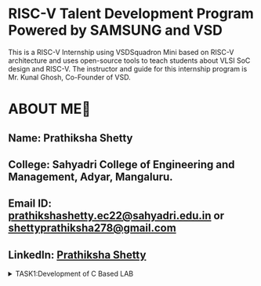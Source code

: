 # RISC-V Talent Development Program Powered by SAMSUNG and VSD
This is a RISC-V Internship using VSDSquadron Mini based  on RISC-V architecture and uses open-source tools to teach students about VLSI SoC design and RISC-V. The instructor and guide for this internship program is Mr. Kunal Ghosh, Co-Founder of VSD.

# ABOUT ME🚀
Name: Prathiksha Shetty
-
College: Sahyadri College of Engineering and Management, Adyar, Mangaluru.
-
Email ID: prathikshashetty.ec22@sahyadri.edu.in or shettyprathiksha278@gmail.com
-
LinkedIn: [Prathiksha Shetty](https://www.linkedin.com/in/prathiksha-shetty-00270725a?utm_source=share&utm_campaign=share_via&utm_content=profile&utm_medium=android_app)
-
<details>
<summary>TASK1:Development of C Based LAB</summary>
<img 
src="https://github.com/Prathiksha-Sahyadri-ECE/samsung-riscv/blob/main/Task1/C_based_lab1.png"
  <img
src="https://github.com/Prathiksha-Sahyadri-ECE/samsung-riscv/blob/main/Task1/RISC-V_based_lab1.png"
<img
src="https://github.com/Prathiksha-Sahyadri-ECE/samsung-riscv/blob/main/Task1/RISC-V_based_lab2.png"
<img
src="https://github.com/Prathiksha-Sahyadri-ECE/samsung-riscv/blob/main/Task1/RISC-V_based_lab3.png"
</details>
<details>
<summary>TASK2:Simulation with Spike</summary>
<img 
src="https://github.com/Prathiksha-Sahyadri-ECE/samsung-riscv/blob/main/Task%202/riscv_objdump_-01_3.png"
  <img
src="https://github.com/Prathiksha-Sahyadri-ECE/samsung-riscv/blob/main/Task%202/riscv_objdump_-Ofast_3.png.png"
<img
src="https://github.com/Prathiksha-Sahyadri-ECE/samsung-riscv/blob/main/Task%202/list_objects.png"
<img
src="https://github.com/Prathiksha-Sahyadri-ECE/samsung-riscv/blob/main/Task%202/13.png"
</details>

<details>
<summary>TASK3:Identification of RISCV instructions</summary>
  <img
src="https://github.com/Prathiksha-Sahyadri-ECE/samsung-riscv/blob/main/TASK3/32-bit%20instruction%20code.md"
<summary>1. lui a0, 0x21 
Opcode(LUI): 0110111  
Immediate (0x21<<12): 0000000000101011 
Register (rd): a0 = 01010  

| imm[31:12]      | rd    | opcode  |
|------------------|-------|---------|
| 0000000000101011 | 01010 | 0110111 |

---

###2. addi sp, sp, -16  
Opcode(ADDI): 0010011  
Immediate: -16 = 111111110000 (12 bits)  
Registers: sp(rd) = 00010, sp(rs1) = 00010  

| imm[11:0]      | rs1   | funct3 | rd    | opcode  |
|-----------------|-------|--------|-------|---------|
| 111111110000    | 00010 | 000    | 00010 | 0010011 |

---

### 3. li a2, 5  
Opcode(ADDI): 0010011  
Immediate: 5 = 000000000101  
Registers: a2(rd) = 00101, x0(rs1) = 00000  

| imm[11:0]      | rs1   | funct3 | rd    | opcode  |
|-----------------|-------|--------|-------|---------|
| 000000000101    | 00000 | 000    | 00101 | 0010011 |

---

### 4. li a1, 10  
Opcode(ADDI): 0010011  
Immediate: 10 = 000000001010  
Registers: a1(rd) = 01011, x0(rs1) = 00000  

| imm[11:0]      | rs1   | funct3 | rd    | opcode  |
|-----------------|-------|--------|-------|---------|
| 000000001010    | 00000 | 000    | 01011 | 0010011 |

---

### 5. addi a0, a0, 384  
Opcode(ADDI): 0010011  
Immediate: 384 = 000011000000  
Registers: a0(rd) = 01010, a0(rs1) = 01010  

| imm[11:0]      | rs1   | funct3 | rd    | opcode  |
|-----------------|-------|--------|-------|---------|
| 000011000000    | 01010 | 000    | 01010 | 0010011 |

---

### 6. sd ra, 8(sp)  
Opcode(SD): 0100111  
Immediate: 8 = 0000000001000 (split into imm[11:5] and imm[4:0])  
Registers: rs1(sp) = 00010, rs2(ra) = 00001  

| imm[11:5] | rs2   | rs1   | funct3 | imm[4:0] | opcode  |
|-----------|-------|-------|--------|----------|---------|
| 0000000   | 00001 | 00010 | 011    | 01000    | 0100111 |

---

### 7. jal ra, 10408  
Opcode(JAL): 1101111  
Immediate: 10408 = 0x28A8 (split into J-type format)  
Registers: ra(rd) = 00001  

| imm[20] | imm[10:1] | imm[11] | imm[19:12] | rd    | opcode  |
|---------|-----------|---------|------------|-------|---------|
|   0     | 1010101000|    1    |  01010000  | 00001 | 1101111 |

---

### 8. ld ra, 8(sp)  
Opcode(LD): 0000011  
Immediate: 8 = 0000000001000  
Registers: ra(rd) = 00001, sp(rs1) = 00010  

| imm[11:0]      | rs1   | funct3 | rd    | opcode  |
|-----------------|-------|--------|-------|---------|
| 000000001000    | 00010 | 011    | 00001 | 0000011 |

---

### 9. li a0, 0  
Opcode(ADDI): 0010011  
Immediate: 0 = 000000000000  
Registers: a0(rd) = 01010, x0(rs1) = 00000  

| imm[11:0]      | rs1   | funct3 | rd    | opcode  |
|-----------------|-------|--------|-------|---------|
| 000000000000    | 00000 | 000    | 01010 | 0010011 |

---

### 10. addi sp, sp, 16  
Opcode(ADDI): 0010011  
Immediate: 16 = 000000010000  
Registers: sp(rd) = 00010, sp(rs1) = 00010  

| imm[11:0]      | rs1   | funct3 | rd    | opcode  |
|-----------------|-------|--------|-------|---------|
| 000000010000    | 00010 | 000    | 00010 | 0010011 |

---
</details>
<details>
<summary>TASK4:Functional Simulation of RISC-V Core</summary>
</summary>
<br>
Steps to perform functional simulation of RISCV

1. Download Files:
Download the code from the reference github repo.

2. Set Up Simulation Environment:
Install iverlog using commands:

        sudo apt install iverilog
        sudo apt install gtkwave

3. To run and simulate the verilog code, enter the following command:

        iverilog -o iiitb_rv32i iiitb_rv32i.v iiitb_rv32i_tb.v
        ./iiitb_rv32i

4. To see the simulation waveform in GTKWave, enter the following command:

        gtkwave iiitb_rv32i.vcd

32-bits instruction used in the code:

![Instructions](<TASK 4/installing gtkwave iverilog.png>)

Analysing the Output Waveform of various instructions that we have covered in this task.

1. ADD R6,R1,R2

![ADD R6,R1,R2](<TASK 4/add.png>)

  32 bit instruction:32'h02208300

2. SUB R7,R1,R2

![SUB R7,R1,R2](<TASK 4/sub1.png>)

32 bit instruction:32'h02209380

3. And R8,R1,R3

![And R8,R1,R3](<TASK 4/sub1.png>)

32 bit instruction:32'h0230a400

4. OR R9,R2,R5

![OR R9,R2,R5](<TASK 4/or.png>)

32 bit instruction:32'h02513480

5. XOR R10,R1,R4

![XOR R10,R1,R4](<TASK 4/xor.png>)

32 bit instruction:32'h0240c500

6. SLT R11,R2,R4

![SLT R11,R2,R4](<TASK4/slt.png>)

32 bit instruction:32'h02415580

7. ADDI R12,R4,5

![ADDI R12,R4,5](<TASK 4/addi.png>)

32 bit instruction:32'h00520600

8. BEQ R0,R0,15

![BEQ R0,R0,15](<TASK 4/beq.png>)

32 bit instruction:32'h00f00002

</details>
<details>
<summary>TASK5:Project overview-circuit diagram</summary>
</summary>
1.Pinout Diagram of Obstacle-Detection
<img 
src="https://github.com/Prathiksha-Sahyadri-ECE/samsung-riscv/blob/main/TASK%205/OBSTRACL-DETECTION%20CIRCUIT%20DIAGRAM.pdf"
<img

2.Components Required:
1.VSD Squadronmini CH32V00x RISC V processor

2.Ultrasonic sensor

3.Buzzer

4.Jumper wires

5.Bread board

## Pin Connections:

### Ultrasonic Sensor
| Pin | CH32V00x |
|-----|----------|
| TRIG| PC4      |
| ECO | PC5      |
| VCC | 3.3      |
| GND | GND      |

### BUZZER
| Pin  | CH32V00x |
|------|----------|
| +    | PC7      |
| -    | GND      |

---


![PIN CONNECTION DETAILS](https://github.com/Prathiksha-Sahyadri-ECE/samsung-riscv/blob/main/TASK%205/PIN%20CONNECTION.pdf).

3. Test code simulation.

https://github.com/Prathiksha-Sahyadri-ECE/samsung-riscv/blob/main/TASK%205/OBSTRACLE_DETECTION_VIDEO.mp4
</details>

<details>
<summary>TASK6:Project Application</summary>
</summary>
1.Obstacle-Detection video.
https://github.com/Prathiksha-Sahyadri-ECE/samsung-riscv/blob/4475a15043e46838028152b822a71a5599043498/TASK%206/OBSTRACLE_DETECTION_VIDEO.mp4


2.Obstacle-Detection code.
```
#include "ch32v00x.h"
#include "debug.h"

// Define Ultrasonic Sensor Pins
#define TRIG_PIN    PC4
#define ECHO_PIN    PC5

// Define Buzzer Pin
#define BUZZER_PIN  PC7

void delay_us(uint32_t us) {
    for (uint32_t i = 0; i < (SystemCoreClock / 8000000) * us; i++) {
        __NOP();  // No operation (wastes time for delay)
    }
}

void setup() {
    // Enable GPIOC clock
    RCC->APB2PCENR |= RCC_APB2Periph_GPIOC;

    // Configure Trig pin as Output
    GPIOC->CFGLR &= ~(0xF << (4 * (TRIG_PIN % 8)));  
    GPIOC->CFGLR |= (0x3 << (4 * (TRIG_PIN % 8)));  

    // Configure Echo pin as Input
    GPIOC->CFGLR &= ~(0xF << (4 * (ECHO_PIN % 8)));  
    GPIOC->CFGLR |= (0x4 << (4 * (ECHO_PIN % 8)));  

    // Configure Buzzer pin as Output
    GPIOC->CFGLR &= ~(0xF << (4 * (BUZZER_PIN % 8)));  
    GPIOC->CFGLR |= (0x3 << (4 * (BUZZER_PIN % 8)));  

    // Ensure Trig is low initially
    GPIOC->OUTDR &= ~(1 << TRIG_PIN);

    // Turn off Buzzer initially
    GPIOC->OUTDR &= ~(1 << BUZZER_PIN);
}

uint32_t getDistance() {
    uint32_t start_time, stop_time, duration;

    // Send Trigger Pulse (10us)
    GPIOC->OUTDR |= (1 << TRIG_PIN);
    delay_us(10);
    GPIOC->OUTDR &= ~(1 << TRIG_PIN);

    // Wait for Echo to go HIGH
    while (!(GPIOC->INDR & (1 << ECHO_PIN)));  
    start_time = SysTick->CNT;

    // Wait for Echo to go LOW
    while (GPIOC->INDR & (1 << ECHO_PIN));  
    stop_time = SysTick->CNT;

    // Calculate duration
    duration = stop_time - start_time;

    // Convert to distance (in cm) using speed of sound (343m/s)
    return (duration * 0.0343) / 2;
}

void loop() {
    uint32_t distance = getDistance();

    if (distance > 0 && distance <= 10) {
        GPIOC->OUTDR |= (1 << BUZZER_PIN);  // Turn ON Buzzer if object is close
    } else {
        GPIOC->OUTDR &= ~(1 << BUZZER_PIN); // Turn OFF Buzzer
    }
}

int main() {
    setup();
    while (1) {
        loop();
    }
}

